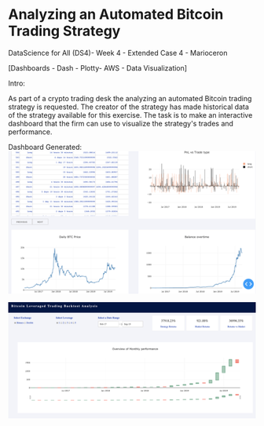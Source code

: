 # Analyzing an Automated Bitcoin Trading Strategy 

DataScience for All (DS4)- Week 4 - Extended Case 4 - Marioceron

[Dashboards - Dash - Plotty- AWS - Data Visualization]

Intro:

As part of a crypto trading desk the analyzing an automated Bitcoin trading strategy is requested. 
The creator of the strategy has made historical data of the strategy available for this exercise. 
The task is to make an interactive dashboard that the firm can use to visualize the strategy's trades and performance.

Dashboard Generated:
![Dashboard Image 1](img1.png)

![Dashboard Image 2](img2.png)
